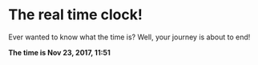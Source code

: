 # The real time clock!

Ever wanted to know what the time is? Well, your journey is about to end!

**The time is Nov 23, 2017, 11:51**